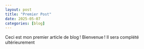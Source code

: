 ```yaml
---
layout: post
title: "Premier Post"
date: 2025-05-07 
categories: [blog]
---
```


Ceci est mon premier article de blog ! Bienvenue !
Il sera complété ultérieurement
